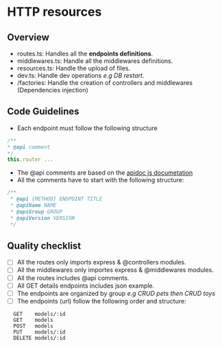 # HTTP resources

## Overview
  - routes.ts: Handles all the **endpoints definitions**.
  - middlewares.ts: Handle all the middlewares definitions.
  - resources.ts: Handle the upload of files.
  - dev.ts: Handle dev operations  *e.g DB restart*.
  - /factories: Handle the creation of controllers and middlewares (Dependencies injection)


## Code Guidelines

- Each endpoint must follow the following structure
```typescript
/**
* @api comment
*/
this.router ...
```
- The @api comments are based on the [apidoc js documetation](http://apidocjs.com/)
- All the comments have to start with the following structure:
```typescript
/**
 * @api {METHOD} ENDPOINT TITLE
 * @apiName NAME
 * @apiGroup GROUP
 * @apiVersion VERSION
 */
```


## Quality checklist

- [ ] All the routes only imports express & @controllers modules.
- [ ] All the middlewares only importes express & @middlewares modules.
- [ ] All the routes includes @api comments.
- [ ] All GET details endpoints includes json example.
- [ ] The endpoints are organized by group *e.g CRUD pets then CRUD toys*
- [ ] The endpoints (url) follow the following order and structure:
```
  GET    models/:id
  GET    models
  POST   models
  PUT    models/:id
  DELETE models/:id 
```



